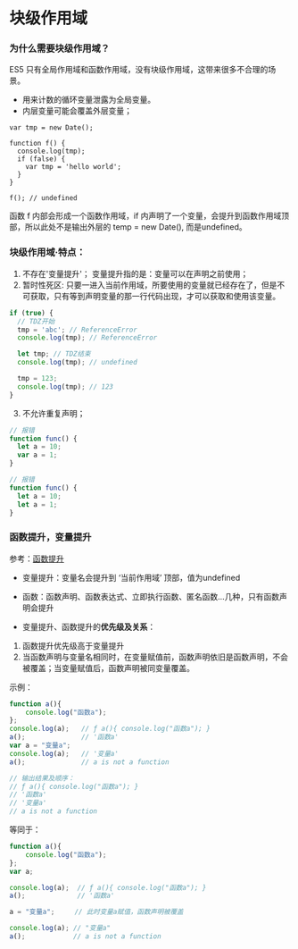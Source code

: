 # 块级作用域

### 为什么需要块级作用域？
ES5 只有全局作用域和函数作用域，没有块级作用域，这带来很多不合理的场景。

* 用来计数的循环变量泄露为全局变量。
* 内层变量可能会覆盖外层变量；
```JS
var tmp = new Date();

function f() {
  console.log(tmp);  
  if (false) {
    var tmp = 'hello world';
  }
}

f(); // undefined
```
函数 f 内部会形成一个函数作用域，if 内声明了一个变量，会提升到函数作用域顶部，所以此处不是输出外层的 temp = new Date(), 而是undefined。


### 块级作用域·特点：
1. 不存在'变量提升'；
    变量提升指的是：变量可以在声明之前使用；
2. 暂时性死区:
    只要一进入当前作用域，所要使用的变量就已经存在了，但是不可获取，只有等到声明变量的那一行代码出现，才可以获取和使用该变量。

```javascript
if (true) {
  // TDZ开始
  tmp = 'abc'; // ReferenceError
  console.log(tmp); // ReferenceError

  let tmp; // TDZ结束
  console.log(tmp); // undefined

  tmp = 123;
  console.log(tmp); // 123
}
```

3. 不允许重复声明；
```javascript
// 报错
function func() {
  let a = 10;
  var a = 1;
}

// 报错
function func() {
  let a = 10;
  let a = 1;
}
```

### 函数提升，变量提升
参考：[函数提升](https://blog.csdn.net/qq_41797950/article/details/107153719)

* 变量提升：变量名会提升到 ‘当前作用域’ 顶部，值为undefined

* 函数：函数声明、函数表达式、立即执行函数、匿名函数...几种，只有函数声明会提升

* 变量提升、函数提升的**优先级及关系**：
1. 函数提升优先级高于变量提升
2. 当函数声明与变量名相同时，在变量赋值前，函数声明依旧是函数声明，不会被覆盖；当变量赋值后，函数声明被同变量覆盖。

示例：
```js
function a(){
    console.log("函数a");
};
console.log(a);   // ƒ a(){ console.log("函数a"); }
a();		      // '函数a'
var a = "变量a";  
console.log(a);   // '变量a'
a();			  // a is not a function

// 输出结果及顺序：
// ƒ a(){ console.log("函数a"); }
// '函数a'
// '变量a'
// a is not a function
```

等同于：
```js
function a(){
    console.log("函数a");
};
var a;

console.log(a);  // ƒ a(){ console.log("函数a"); }
a(); 			 // '函数a'

a = "变量a";     // 此时变量a赋值，函数声明被覆盖

console.log(a); // "变量a"
a(); 			// a is not a function
```






